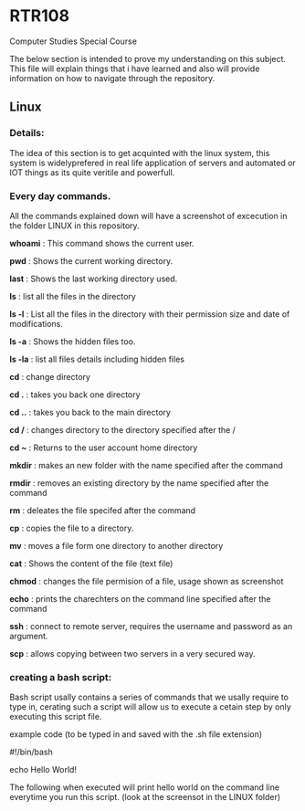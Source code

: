 # RTR108
Computer Studies Special Course

The below section is intended to prove my understanding on this subject. This file will explain things that i have learned and also will provide information on how to navigate through the repository.

## Linux
### Details:
The idea of this section is to get acquinted with the linux system, this system is widelyprefered in real life application of servers and automated or IOT things as its quite veritile and powerfull.
### Every day commands.
All the commands explained down will have a screenshot of excecution in the folder LINUX in this repository.

**whoami** : This command shows the current user.

**pwd** : Shows the current working directory.

**last** : Shows the last working directory used.

**ls** : list all the files in the directory

**ls -l** : List all the files in the directory with their permission size and date of modifications.

**ls -a** : Shows the hidden files too.

**ls -la** : list all files details including hidden files

**cd** : change directory

**cd .** : takes you back one directory

**cd ..** : takes you back to the main directory

**cd /** : changes directory to the directory specified after the /

**cd ~** : Returns to the user account home directory

**mkdir** : makes an new folder with the name specified after the command

**rmdir** : removes an existing directory by the name specified after the command

**rm** : deleates the file specifed after the command

**cp** : copies the file to a directory. 

**mv** : moves a file form one directory to another directory

**cat** : Shows the content of the file (text file)

**chmod** : changes the file permision of a file, usage shown as screenshot

**echo** : prints the charechters on the command line specified after the command

**ssh** : connect to remote server, requires the username and password as an argument.

**scp** : allows copying between two servers in a very secured way.

### creating a bash script:
Bash script usally contains a series of commands that we usally require to type in, cerating such a script will allow us to execute a cetain step by only executing this script file.

example code (to be typed in and saved with the .sh file extension)

#!/bin/bash

echo Hello World!

The following when executed will print hello world on the command line everytime you run this script. (look at the screensot in the LINUX folder)
